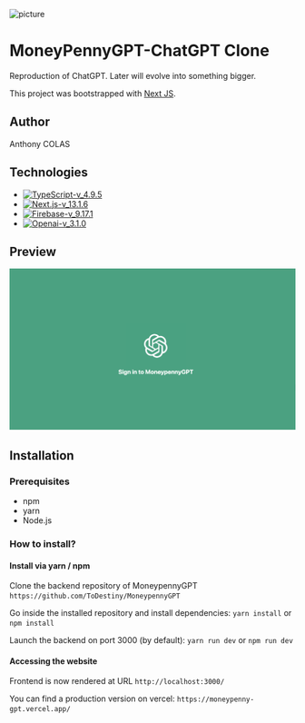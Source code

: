 ![picture](band.jpeg)

# MoneyPennyGPT-ChatGPT Clone

Reproduction of ChatGPT.
Later will evolve into something bigger.

This project was bootstrapped with [Next JS](https://beta.nextjs.org/docs).

## Author

Anthony COLAS

## Technologies

- [![TypeScript-v_4.9.5](https://img.shields.io/badge/typescript-4.9.5-blue)](https://www.typescriptlang.org/docs/)
- [![Next.js-v_13.1.6](https://img.shields.io/badge/next.js-13.1.6-orange)](https://nextjs.org/docs)
- [![Firebase-v_9.17.1](https://img.shields.io/badge/firebase-9.17.1-yellow)](https://firebase.google.com/docs?hl=fr)
- [![Openai-v_3.1.0](https://img.shields.io/badge/openai-3.1.0-green)](https://platform.openai.com/docs/introduction)

## Preview

![picture](moneygpt-screen.png)

## Installation

### Prerequisites

- npm
- yarn
- Node.js

### How to install?

#### Install via yarn / npm

Clone the backend repository of MoneypennyGPT
`https://github.com/ToDestiny/MoneypennyGPT`

Go inside the installed repository and install dependencies:
`yarn install` or `npm install`

Launch the backend on port 3000 (by default):
`yarn run dev` or `npm run dev`

#### Accessing the website

Frontend is now rendered at URL `http://localhost:3000/`

You can find a production version on vercel: `https://moneypenny-gpt.vercel.app/`
